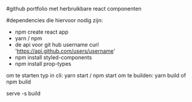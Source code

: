 #github portfolio met herbruikbare react componenten

#dependencies die hiervoor nodig zijn:

* npm create react app
* yarn / npm
* de api voor git hub username curl 'https://api.github.com/users/username'
* npm install styled-components
* npm install prop-types



om te starten typ in cli: yarn start / npm start
om te builden: yarn build of npm build

serve -s build
